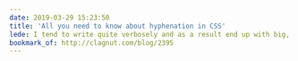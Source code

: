 ```yaml
---
date: 2019-03-29 15:23:50
title: 'All you need to know about hyphenation in CSS'
lede: I tend to write quite verbosely and as a result end up with big, unruly blocks of text in my articles. Thanks to Richard, I've learned a bit more about how hyphens and how they can help!
bookmark_of: http://clagnut.com/blog/2395
---
```


